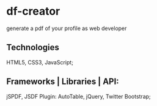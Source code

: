 # df-creator
generate a pdf of your profile as web developer

## Technologies

HTML5, CSS3, JavaScript;

## Frameworks | Libraries | API: 

jSPDF, JSDF Plugin: AutoTable, jQuery, Twitter Bootstrap;


